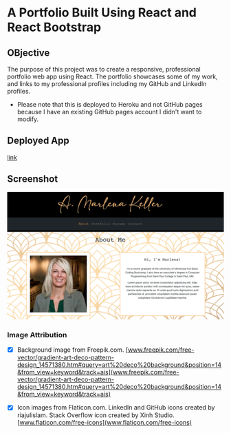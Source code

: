 # A Portfolio Built Using React and React Bootstrap

## OBjective

The purpose of this project was to create a responsive, professional portfolio web app using React. The portfolio showcases some of my work, and links to my professional profiles including my GitHub and LinkedIn profiles. 


* Please note that this is deployed to Heroku and not GitHub pages because I have an existing GitHub pages account I didn't want to modify.

## Deployed App
[link](https://annamarlena.github.io/react-portfolio/)

## Screenshot

![Here's a screenshot of the About Me page](./src/components/assets/screenshot.png)


### Image Attribution

- [x] Background image from Freepik.com.
  [www.freepik.com/free-vector/gradient-art-deco-pattern-design_14571380.htm#query=art%20deco%20background&position=14&from_view=keyword&track=ais](www.freepik.com/free-vector/gradient-art-deco-pattern-design_14571380.htm#query=art%20deco%20background&position=14&from_view=keyword&track=ais)

- [x] Icon images from Flaticon.com.
  LinkedIn and GitHub icons created by riajulislam. Stack Overflow icon created by Xinh Studio.
  [www.flaticon.com/free-icons](www.flaticon.com/free-icons)

        